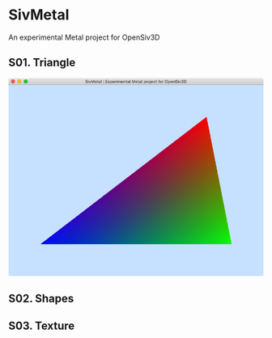 # SivMetal
An experimental Metal project for OpenSiv3D

## S01. Triangle
![screenshot](S01-Triangle/S01-Triangle/screenshot.png)

## S02. Shapes

## S03. Texture
